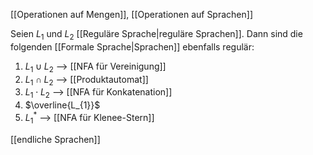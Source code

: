[[Operationen auf Mengen]], [[Operationen auf Sprachen]]

Seien $L_{1}$ und $L_{2}$ [[Reguläre Sprache|reguläre Sprachen]]. 
Dann sind die folgenden [[Formale Sprache|Sprachen]] ebenfalls regulär:
1. $L_{1} \cup L_{2}$ --> [[NFA für Vereinigung]]
2. $L_{1} \cap L_{2}$ --> [[Produktautomat]]
3. $L_{1} \cdot L_{2}$ --> [[NFA für Konkatenation]]
4. $\overline{L_{1}}$ 
5. $L_{1}^{*}$ --> [[NFA für Klenee-Stern]]


[[endliche Sprachen]]
